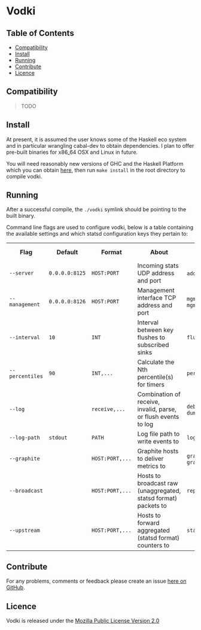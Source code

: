 
Vodki
=====

Table of Contents
-----------------

* [Compatibility](#compatibility)
* [Install](#install)
* [Running](#running)
* [Contribute](#contribute)
* [Licence](#licence)


<a name="compatibility" />

Compatibility
-------------

> TODO


<a name="install" />

Install
-------

At present, it is assumed the user knows some of the Haskell eco system and
in particular wrangling cabal-dev to obtain dependencies. I plan to offer pre-built binaries for x86_64 OSX and Linux in future.

You will need reasonably new versions of GHC and the Haskell Platform which
you can obtain [here](http://www.haskell.org/platform/), then run `make install` in the root directory to compile vodki.


<a name="running">

Running
-------

After a successful compile, the `./vodki` symlink should be pointing to the built binary.

Command line flags are used to configure vodki, below is a table containing
the available settings and which statsd configuration keys they pertain to:

<table width="100%">

  <tr>
    <th>Flag</th>
    <th>Default</th>
    <th>Format</th>
    <th>About</th>
    <th>Statsd Equivalent</th>
  </tr>

  <tr>
    <td><code>--server</code></td>
    <td><code>0.0.0.0:8125</code></td>
    <td><code>HOST:PORT</code></td>
    <td>Incoming stats UDP address and port</td>
    <td><code>address</code>, <code>port</code></td>
  </tr>

   <tr>
    <td><code>--management</code></td>
    <td><code>0.0.0.0:8126</code></td>
    <td><code>HOST:PORT</code></td>
    <td>Management interface TCP address and port</td>
    <td><code>mgmt_address</code>, <code>mgmt_port</code></td>
  </tr>

   <tr>
    <td><code>--interval</code></td>
    <td><code>10</code></td>
    <td><code>INT</code></td>
    <td>Interval between key flushes to subscribed sinks</td>
    <td><code>flushInterval</code></td>
  </tr>

   <tr>
    <td><code>--percentiles</code></td>
    <td><code>90</code></td>
    <td><code>INT,...</code></td>
    <td>Calculate the Nth percentile(s) for timers</td>
    <td><code>percentThreshold</code></td>
  </tr>

   <tr>
    <td><code>--log</code></td>
    <td></td>
    <td><code>receive,...</code></td>
    <td>Combination of receive, invalid, parse, or flush events to log</td>
    <td><code>debug</code>, <code>dumpMessages</code></td>
  </tr>

  <tr>
    <td><code>--log-path</code></td>
    <td><code>stdout</code></td>
    <td><code>PATH</code></td>
    <td>Log file path to write events to</td>
    <td><code>log</code></td>
  </tr>

  <tr>
    <td><code>--graphite</code></td>
    <td></td>
    <td><code>HOST:PORT,...</code></td>
    <td>Graphite hosts to deliver metrics to</td>
    <td><code>graphiteHost</code>, <code>graphitePort</code></td>
  </tr>

  <tr>
    <td><code>--broadcast</code></td>
    <td></td>
    <td><code>HOST:PORT,...</code></td>
    <td>Hosts to broadcast raw (unaggregated, statsd format) packets to</td>
    <td><code>repeater</code></td>
  </tr>

  <tr>
    <td><code>--upstream</code></td>
    <td></td>
    <td><code>HOST:PORT,...</code></td>
    <td>Hosts to forward aggregated (statsd format) counters to</td>
    <td><code>statsd-backend</code></td>
  </tr>

</table>

<a name="contribute" />

Contribute
----------

For any problems, comments or feedback please create an issue [here on GitHub](github.com/brendanhay/vodki/issues).


<a name="licence" />

Licence
-------

Vodki is released under the [Mozilla Public License Version 2.0](http://www.mozilla.org/MPL/)
